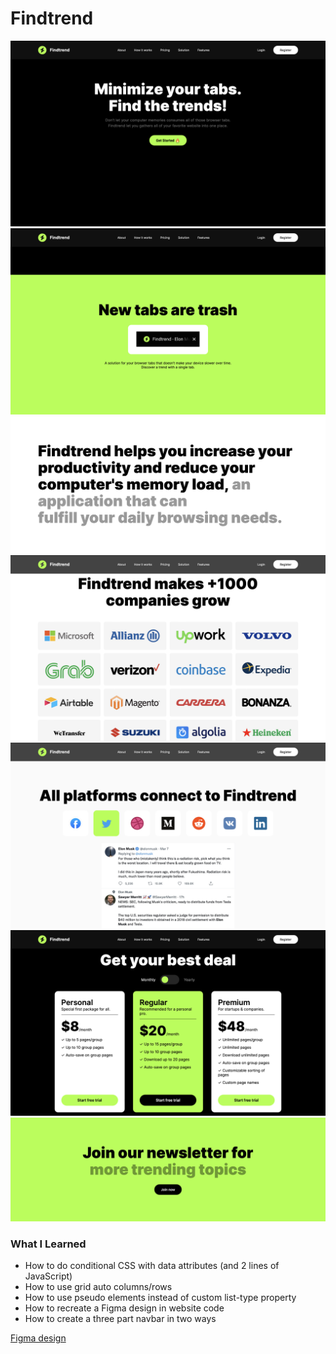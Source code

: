 # Findtrend

![Hero section](assets/images/github/hero.png)
![Tabs section](assets/images/github/tabs.png)
![Stats section](assets/images/github/stats.png)
![Stats section](assets/images/github/stats-2.png)
![Platform section](assets/images/github/platform.png)
![Pricing section](assets/images/github/pricing.png)
![Newsletter section](assets/images/github/newsletter.png)

### What I Learned

- How to do conditional CSS with data attributes (and 2 lines of JavaScript)
- How to use grid auto columns/rows
- How to use pseudo elements instead of custom list-type property
- How to recreate a Figma design in website code
- How to create a three part navbar in two ways

[Figma design](<https://www.figma.com/file/AzKOk465IeVY5Kjx7GgVKc/Findtrend-Webflow-(Free-Code)-(Community)>)
